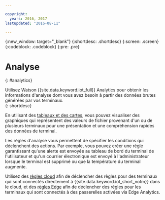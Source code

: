 ```yaml
---

copyright:
  years: 2016, 2017
lastupdated: "2016-08-11"

---
```


{:new_window: target="\_blank"}
{:shortdesc: .shortdesc}
{:screen: .screen}
{:codeblock: .codeblock}
{:pre: .pre}


# Analyse
{: #analytics}  

Utilisez Watson {{site.data.keyword.iot_full}} Analytics pour obtenir les informations d'analyse dont vous avez besoin à partir des données brutes générées par vos terminaux.  
{: shortdesc}

En utilisant des [tableaux et des cartes](data_visualization.html), vous pouvez visualiser des graphiques qui représentent des valeurs de fichier provenant d'un ou de plusieurs terminaux pour une présentation et une compréhension rapides des données de terminal.

Les règles d'analyse vous permettent de spécifier les conditions qui déclenchent des actions. Par exemple, vous pouvez créer une règle garantissant qu'une alerte est envoyée au tableau de bord du terminal de l'utilisateur et qu'un courrier électronique est envoyé à l'administrateur lorsque le terminal est supprimé ou que la température du terminal augmente.

Utilisez des [règles cloud](cloud_analytics.html) afin de déclencher des règles pour des terminaux qui sont connectés directement à {{site.data.keyword.iot_short_notm}} dans le cloud, et des [règles Edge](edge_analytics.html) afin de déclencher des règles pour les terminaux qui sont connectés à des passerelles activées via Edge Analytics.
